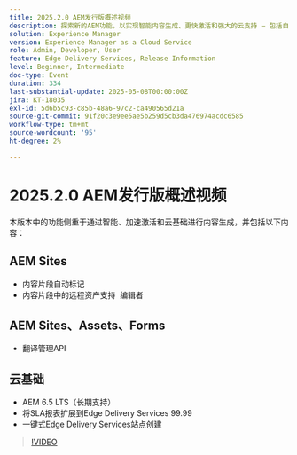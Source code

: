 ```yaml
---
title: 2025.2.0 AEM发行版概述视频
description: 探索新的AEM功能，以实现智能内容生成、更快激活和强大的云支持 — 包括自动标记、远程资产编辑和99.99%的SLA。
solution: Experience Manager
version: Experience Manager as a Cloud Service
role: Admin, Developer, User
feature: Edge Delivery Services, Release Information
level: Beginner, Intermediate
doc-type: Event
duration: 334
last-substantial-update: 2025-05-08T00:00:00Z
jira: KT-18035
exl-id: 5d6b5c93-c85b-48a6-97c2-ca490565d21a
source-git-commit: 91f20c3e9ee5ae5b259d5cb3da476974acdc6585
workflow-type: tm+mt
source-wordcount: '95'
ht-degree: 2%

---
```



# 2025.2.0 AEM发行版概述视频

本版本中的功能侧重于通过智能、加速激活和云基础进行内容生成，并包括以下内容：

## AEM Sites

* 内容片段自动标记
* 内容片段中的远程资产支持  编辑者

## AEM Sites、Assets、Forms

* 翻译管理API

## 云基础

* AEM 6.5 LTS（长期支持）
* 将SLA报表扩展到Edge Delivery Services 99.99
* 一键式Edge Delivery Services站点创建

>[!VIDEO](https://video.tv.adobe.com/v/3458080/?learn=on&enablevpops)

<!-- 
Have questions about the release?  Discuss the release in [Experience League Communities](https://adobe.ly/4l2AibQ)
-->
